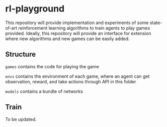 # rl-playground

 This repository will provide implementation and experiments of some state-of-art reinforcement learning algorithms to train agents to play games provided. Ideally, this repository will provide an interface for extension where new algorithms and new games can be easily added. 



## Structure

`games` contains the code for playing the game

`envs` contains the environment of each game, where an agent can get observation, reward, and take actions through API in this folder

`models` contains a bundle of networks



## Train

 To be updated.

